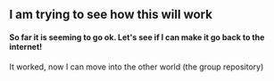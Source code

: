 ## I am trying to see how this will work
#### So far it is seeming to go ok. Let's see if I can make it go back to the internet!

It worked, now I can move into the other world (the group repository)
